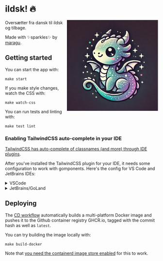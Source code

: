 # ildsk! 🔥

<img src="logo.jpg" alt="Logo" width="300" align="right">

Oversætter fra dansk til ildsk og tilbage.

Made with ✨sparkles✨ by [maragu](https://www.maragu.dev/).

## Getting started

You can start the app with:

```shell
make start
```

If you make style changes, watch the CSS with:

```shell
make watch-css
```

You can run tests and linting with:

```shell
make test lint
```

### Enabling TailwindCSS auto-complete in your IDE

[TailwindCSS has auto-complete of classnames (and more) through IDE plugins](https://tailwindcss.com/docs/editor-setup).

After you've installed the TailwindCSS plugin for your IDE, it needs some configuration to work with gomponents. Here's the config for VS Code and JetBrains IDEs:

<details>
<summary>VSCode</summary>

Edit `vscode-settings.json` and add the following:

```json
{
	"tailwindCSS.includeLanguages": {
		"go": "html",
	},
	"tailwindCSS.experimental.classRegex": [
		["Class(?:es)?[({]([^)}]*)[)}]", "[\"`]([^\"`]*)[\"`]"]
	],
}
```

[See the official plugin page for more info](https://marketplace.visualstudio.com/items?itemName=bradlc.vscode-tailwindcss)
</details>

<details>
<summary>JetBrains/GoLand</summary>

Go to `Settings` -> `Languages & Frameworks` -> `Style Sheets` -> `Tailwind CSS` and add the following (don't delete the other config):

```json
{
	"includeLanguages": {
		"go": "html"
	},
	"experimental": {
		"classRegex": [
			["Class(?:es)?[({]([^)}]*)[)}]", "[\"`]([^\"`]*)[\"`]"]
		]
	}
}
```

[See the official plugin page for more info](https://plugins.jetbrains.com/plugin/15321-tailwind-css)
</details>

## Deploying

The [CD workflow](.github/workflows/cd.yml) automatically builds a multi-platform Docker image and pushes it to the Github container registry GHCR.io, tagged with the commit hash as well as `latest`.

You can try building the image locally with:

```shell
make build-docker
```

Note that [you need the containerd image store enabled](https://docs.docker.com/desktop/containerd/#enable-the-containerd-image-store) for this to work.
